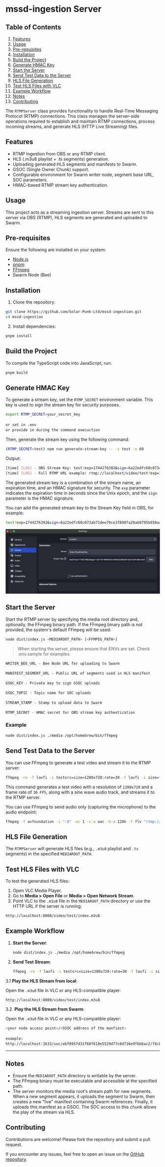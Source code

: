 # mssd-ingestion Server

## Table of Contents

1. [Features](#features)
2. [Usage](#usage)
3. [Pre-requisites](#pre-requisites)
4. [Installation](#installation)
5. [Build the Project](#build-the-project)
6. [Generate HMAC Key](#generate-hmac-key)
7. [Start the Server](#start-the-server)
8. [Send Test Data to the Server](#send-test-data-to-the-server)
9. [HLS File Generation](#hls-file-generation)
10. [Test HLS Files with VLC](#test-hls-files-with-vlc)
11. [Example Workflow](#example-workflow)
12. [Notes](#notes)
13. [Contributing](#contributing)

The `RTMPServer` class provides functionality to handle Real-Time Messaging Protocol (RTMP) connections. This class
manages the server-side operations required to establish and maintain RTMP connections, process incoming streams, and
generate HLS (HTTP Live Streaming) files.

## Features

- RTMP Ingestion from OBS or any RTMP client.
- HLS (.m3u8 playlist + .ts segments) generation.
- Uploading generated HLS segments and manifests to Swarm.
- GSOC (Single Owner Chunk) support.
- Configurable environment for Swarm writer node, segment base URL, SOC parameters.
- HMAC-based RTMP stream key authentication.

## Usage

This project acts as a streaming ingestion server. Streams are sent to this server via OBS (RTMP), HLS segments are
generated and uploaded to Swarm.

## Pre-requisites

Ensure the following are installed on your system:

- [Node.js](https://nodejs.org/)
- [pnpm](https://pnpm.io/)
- [FFmpeg](https://ffmpeg.org/)
- Swarm Node (Bee)

## Installation

1. Clone the repository:

```bash
git clone https://github.com/Solar-Punk-Ltd/mssd-ingestion.git
cd mssd-ingestion
```

2. Install dependencies:

```bash
pnpm install
```

## Build the Project

To compile the TypeScript code into JavaScript, run:

```bash
pnpm build
```

## Generate HMAC Key

To generate a stream key, set the `RTMP_SECRET` environment variable. This key is used to sign the stream key for
security purposes.

```bash
export RTMP_SECRET=your_secret_key

or set in .env
or provide in during the command execuction
```

Then, generate the stream key using the following command:

```bash
(RTMP_SECRET=test) npm run generate-stream-key -- -s test -e 60
```

Output:

```bash
[time] [LOG] - OBS Stream Key: test?exp=1744276392&sign=6a22edfc68c073ab71dee70ce3f8907a20ab0795b958aa67499840e6483a80ab
[time] [LOG] - Full RTMP URL example: rtmp://localhost/video/test?exp=1744276392&sign=6a22edfc68c073ab71dee70ce3f8907a20ab0795b958aa67499840e6483a80ab
```

The generated stream key is a combination of the stream name, an expiration time, and an HMAC signature for security.
The `exp` parameter indicates the expiration time in seconds since the Unix epoch, and the `sign` parameter is the HMAC
signature.

You can add the generated stream key to the Stream Key field in OBS, for example:

```bash
test?exp=1744276392&sign=6a22edfc68c073ab71dee70ce3f8907a20ab0795b958aa67499840e6483a80ab
```

![OBS settings](./assets/obs.png)

## Start the Server

Start the RTMP server by specifying the media root directory and, optionally, the FFmpeg binary path. If the FFmpeg
binary path is not provided, the system's default FFmpeg will be used:

```bash
node dist/index.js <MEDIAROOT_PATH> [<FFMPEG_PATH>]
```

> When starting the server, please ensure that ENVs are set. Check .env.sample for examples.

```
WRITER_BEE_URL - Bee Node URL for uploading to Swarm

MANIFEST_SEGMENT_URL - Public URL of segments used in HLS manifest

GSOC_KEY - Private key to sign GSOC uploads

GSOC_TOPIC - Topic name for SOC uploads

STREAM_STAMP - Stamp to upload data to Swarm

RTMP_SECRET - HMAC secret for OBS stream key authentication
```

### Example

```bash
node dist/index.js ./media /opt/homebrew/bin/ffmpeg
```

## Send Test Data to the Server

You can use FFmpeg to generate a test video and stream it to the RTMP server:

```bash
ffmpeg -re -f lavfi -i testsrc=size=1280x720:rate=30 -f lavfi -i sine=frequency=1000 -c:v libx264 -preset veryfast -b:v 1500k -g 50 -c:a aac -b:a 128k -ar 44100 -f flv rtmp://localhost/video/test5?exp=1744219929&sign=c817ddc03ba825b9d0b5b64f6ca77f118d46ebf0bdc7e75743697d9421c5a340
```

This command generates a test video with a resolution of `1280x720` and a frame rate of `30 FPS`, along with a sine wave
audio track, and streams it to the RTMP server.

You can use FFmpeg to send audio only (capturing the microphone) to the audio endpoint:

```bash
ffmpeg -f avfoundation -i ":0" -ac 1 -c:a aac -b:a 128k -f flv "rtmp://localhost:1935/audio/test?exp=1749088934&sign=05f06de6b69481d6d493a7d1f1fdbc44d3346f14f4c26140a70e425898b0af75"
```

## HLS File Generation

The `RTMPServer` will generate HLS files (e.g., `.m3u8` playlist and `.ts` segments) in the specified `MEDIAROOT_PATH`.

## Test HLS Files with VLC

To test the generated HLS files:

1. Open VLC Media Player.
2. Go to **Media > Open File** or **Media > Open Network Stream**.
3. Point VLC to the `.m3u8` file in the `MEDIAROOT_PATH` directory or use the HTTP URL if the server is running:

```bash
http://localhost:8000/video/test/index.m3u8
```

## Example Workflow

1. **Start the Server**:

   ```bash
   node dist/index.js ./media /opt/homebrew/bin/ffmpeg
   ```

2. **Send Test Stream**:

   ```bash
   ffmpeg -re -f lavfi -i testsrc=size=1280x720:rate=30 -f lavfi -i sine=frequency=1000 -c:v libx264 -preset veryfast -b:v 1500k -g 50 -c:a aac -b:a 128k -ar 44100 -f flv rtmp://localhost/video/test
   ```

3.1 **Play the HLS Stream from local**:

Open the `.m3u8` file in VLC or any HLS-compatible player:

```bash
http://localhost:8000/video/test/index.m3u8
```

3.2. **Play the HLS Stream from Swarm**:

Open the `.m3u8` file in VLC or any HLS-compatible player:

```bash
<your node access point>/<GSOC address of the manfiest>

example:
http://localhost:1633/soc/ebf8957d31f68f818e5529d77c0d716e9f6b6ac2/f8cbe31d56e6ce17d06ac0ecbcafac0889c78827c6997053dd9e555ad1dae864
```

---

## Notes

- Ensure the `MEDIAROOT_PATH` directory is writable by the server.
- The FFmpeg binary must be executable and accessible at the specified path.
- The server monitors the media root's stream path for new segments. When a new segment appears, it uploads the segment
  to Swarm, then creates a new "live" manifest containing Swarm references. Finally, it uploads this manifest as a GSOC.
  The SOC access to this chunk allows the play of the stream via HLS.

## Contributing

Contributions are welcome! Please fork the repository and submit a pull request.

If you encounter any issues, feel free to open an issue on the
[GitHub repository](https://github.com/Solar-Punk-Ltd/mssd-ingestion).
